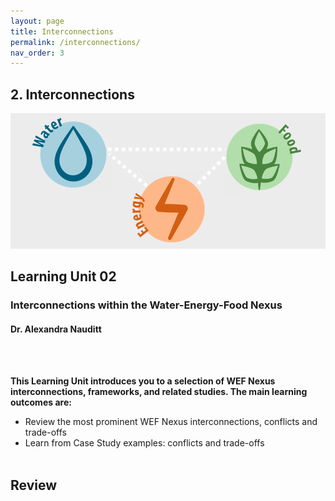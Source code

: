 ```yaml
---
layout: page
title: Interconnections
permalink: /interconnections/
nav_order: 3
---
```

## **2. Interconnections**

![WEF-Nexus Banner](/assets/BANNER_GITHUB.png)

## Learning Unit 02
### Interconnections within the Water-Energy-Food Nexus
#### Dr. Alexandra Nauditt
<br/> <br/>


**This Learning Unit introduces you to a selection of WEF Nexus interconnections, frameworks, and related studies. The main learning outcomes are:**

- Review the most prominent WEF Nexus interconnections, conflicts and trade-offs
- Learn from Case Study examples: conflicts and trade-offs
<br/> <br/>

## **Review**